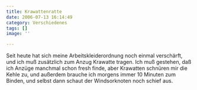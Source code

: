 ```yaml
---
title: Krawattenratte
date: 2006-07-13 16:14:49
category: Verschiedenes
tags: []
image: ''

---
```


Seit heute hat sich meine Arbeitskleiderordnung noch einmal verschärft, und ich muß zusätzlich zum Anzug Krawatte tragen. Ich muß gestehen, daß ich Anzüge manchmal schon fresh finde, aber Krawatten schnüren mir die Kehle zu, und außerdem brauche ich morgens immer 10 Minuten zum Binden, und selbst dann schaut der Windsorknoten noch schief aus.
